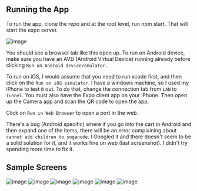 ## Running the App

To run the app, clone the repo and at the root level, run npm start. That will start the expo server.

![image](screenshots/Expo.PNG)

You should see a browser tab like this open up. To run on Android device, make sure you have an AVD (Android Virtual Device) running already before clicking `Run on Android device/emulator`.

To run on iOS, I would assume that you need to run xcode first, and then click on the `Run on iOS simulator`. I have a windows machine, so I used my iPhone to test it out. To do that, change the connection tab from `LAN` to `Tunnel`. You must also have the Expo client app on your iPhone. Then open up the Camera app and scan the QR code to open the app.

Click on `Run in Web Browser` to open a port in the web.

There's a bug (Android specific) where if you go into the cart in Android and then expand one of the items, there will be an error complaining about `cannot add children to yoganode`. I Googled it and there doesn't seem to be a solid solution for it, and it works fine on web (last screenshot). I didn't try spending more time to fix it.

## Sample Screens

![image](screenshots/RunningScreen.PNG)
![image](screenshots/HomeScreen.PNG)
![image](screenshots/BasketballScreen.PNG)
![image](screenshots/TennisScreen.PNG)
![image](screenshots/CartScreen.PNG)
![image](screenshots/CartOnWeb.PNG)
